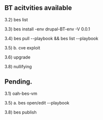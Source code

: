 ## BT acitvities available

3.2) bes list

3.3) bes install -env drupal-BT-env -V 0.0.1

3.4) bes pull --playbook && bes list --playbook

3.5) b. cve exploit

3.6) upgrade

3.8) nullifying

## Pending.

3.1) oah-bes-vm

3.5) a. bes open/edit --playbook 

3.8) bes publish
